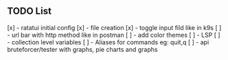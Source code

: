 ## TODO List

[x] - ratatui initial config
[x] - file creation
[x] - toggle input fild like in k9s
[ ] - url bar with http method like in postman
[ ] - add color themes
[ ] - LSP
[ ] - collection level variables
[ ] - Aliases for commands eg: quit,q
[ ] - api bruteforcer/tester with graphs, pie charts and graphs
